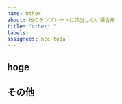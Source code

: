 ```yaml
---
name: Other
about: 他のテンプレートに該当しない場合用
title: "other: "
labels:
assignees: ncc-toda
---
```


<!-- 適宜見出しを作る -->
## hoge

## その他
